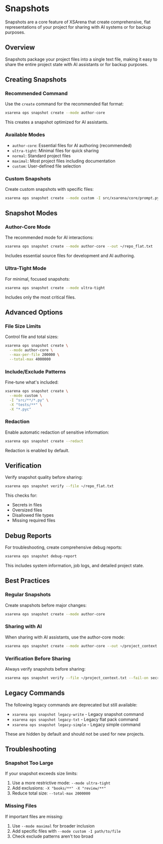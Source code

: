 # Snapshots

Snapshots are a core feature of XSArena that create comprehensive, flat representations of your project for sharing with AI systems or for backup purposes.

## Overview

Snapshots package your project files into a single text file, making it easy to share the entire project state with AI assistants or for backup purposes.

## Creating Snapshots

### Recommended Command

Use the `create` command for the recommended flat format:

```bash
xsarena ops snapshot create --mode author-core
```

This creates a snapshot optimized for AI assistants.

### Available Modes

- `author-core`: Essential files for AI authoring (recommended)
- `ultra-tight`: Minimal files for quick sharing
- `normal`: Standard project files
- `maximal`: Most project files including documentation
- `custom`: User-defined file selection

### Custom Snapshots

Create custom snapshots with specific files:

```bash
xsarena ops snapshot create --mode custom -I src/xsarena/core/prompt.py -I README.md
```

## Snapshot Modes

### Author-Core Mode

The recommended mode for AI interactions:

```bash
xsarena ops snapshot create --mode author-core --out ~/repo_flat.txt
```

Includes essential source files for development and AI authoring.

### Ultra-Tight Mode

For minimal, focused snapshots:

```bash
xsarena ops snapshot create --mode ultra-tight
```

Includes only the most critical files.

## Advanced Options

### File Size Limits

Control file and total sizes:

```bash
xsarena ops snapshot create \
  --mode author-core \
  --max-per-file 200000 \
  --total-max 4000000
```

### Include/Exclude Patterns

Fine-tune what's included:

```bash
xsarena ops snapshot create \
  --mode custom \
  -I "src/**/*.py" \
  -X "tests/**" \
  -X "*.pyc"
```

### Redaction

Enable automatic redaction of sensitive information:

```bash
xsarena ops snapshot create --redact
```

Redaction is enabled by default.

## Verification

Verify snapshot quality before sharing:

```bash
xsarena ops snapshot verify --file ~/repo_flat.txt
```

This checks for:
- Secrets in files
- Oversized files
- Disallowed file types
- Missing required files

## Debug Reports

For troubleshooting, create comprehensive debug reports:

```bash
xsarena ops snapshot debug-report
```

This includes system information, job logs, and detailed project state.

## Best Practices

### Regular Snapshots

Create snapshots before major changes:

```bash
xsarena ops snapshot create --mode author-core
```

### Sharing with AI

When sharing with AI assistants, use the author-core mode:

```bash
xsarena ops snapshot create --mode author-core --out ~/project_context.txt
```

### Verification Before Sharing

Always verify snapshots before sharing:

```bash
xsarena ops snapshot verify --file ~/project_context.txt --fail-on secrets
```

## Legacy Commands

The following legacy commands are deprecated but still available:

- `xsarena ops snapshot legacy-write` - Legacy snapshot command
- `xsarena ops snapshot legacy-txt` - Legacy flat pack command
- `xsarena ops snapshot legacy-simple` - Legacy simple command

These are hidden by default and should not be used for new projects.

## Troubleshooting

### Snapshot Too Large

If your snapshot exceeds size limits:

1. Use a more restrictive mode: `--mode ultra-tight`
2. Add exclusions: `-X "books/**" -X "review/**"`
3. Reduce total size: `--total-max 2000000`

### Missing Files

If important files are missing:

1. Use `--mode maximal` for broader inclusion
2. Add specific files with `--mode custom -I path/to/file`
3. Check exclude patterns aren't too broad
